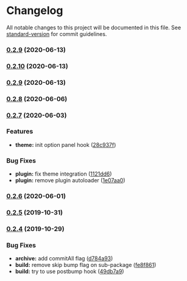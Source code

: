 # Changelog

All notable changes to this project will be documented in this file. See [standard-version](https://github.com/conventional-changelog/standard-version) for commit guidelines.

### [0.2.9](https://github.com/feryardiant/wpdev/compare/v0.2.8...v0.2.9) (2020-06-13)

### [0.2.10](https://github.com/feryardiant/wpdev/compare/v0.2.9...v0.2.10) (2020-06-13)

### [0.2.9](https://github.com/feryardiant/wpdev/compare/v0.2.8...v0.2.9) (2020-06-13)

### [0.2.8](https://github.com/feryardiant/wpdev/compare/v0.2.7...v0.2.8) (2020-06-06)

### [0.2.7](https://github.com/feryardiant/wpdev/compare/v0.2.6...v0.2.7) (2020-06-03)


### Features

* **theme:** init option panel hook ([28c937f](https://github.com/feryardiant/wpdev/commit/28c937fdab861f923098511f7c023ff9b385d9f3))


### Bug Fixes

* **plugin:** fix theme integration ([1121dd6](https://github.com/feryardiant/wpdev/commit/1121dd65a233f2794f543203ed66183d71e44b47))
* **plugin:** remove plugin autoloader ([1e07aa0](https://github.com/feryardiant/wpdev/commit/1e07aa00c20b90732c779e73fdd91373bdcea342))

### [0.2.6](https://github.com/feryardiant/wpdev/compare/v0.2.5...v0.2.6) (2020-06-01)

### [0.2.5](https://github.com/feryardiant/wpdev/compare/v0.2.4...v0.2.5) (2019-10-31)

### [0.2.4](https://github.com/feryardiant/wpdev/compare/v0.2.4-patch.1...v0.2.4) (2019-10-29)


### Bug Fixes

* **archive:** add commitAll flag ([d784a93](https://github.com/feryardiant/wpdev/commit/d784a935cc2136fbb23e758a9bffcf4d99d58bdd))
* **build:** remove skip bump flag on sub-package ([fe8f861](https://github.com/feryardiant/wpdev/commit/fe8f8617944177291a0e070fdf2ebc4e5b6eb3dc))
* **build:** try to use postbump hook ([49db7a9](https://github.com/feryardiant/wpdev/commit/49db7a900822835dad1f8ea3c8a10dd35ab61a15))
